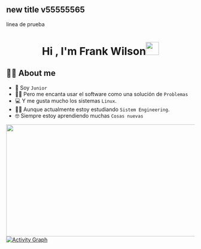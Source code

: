 ## new title v55555565

linea de prueba

<h1 align="center">  Hi , I'm Frank Wilson<img src="https://media.giphy.com/media/hvRJCLFzcasrR4ia7z/giphy.gif" width="35"> </h1>
<p align="center">

   ## :sassy_man:  About me
- :school: Soy `Junior` 
- :technologist: Pero me encanta usar el software como una solución de  `Problemas`
- :computer: Y me gusta mucho los sistemas `Linux`.
- :student: Aunque actualmente estoy estudiando `Sistem Engineering`.
- :nerd_face: Siempre estoy aprendiendo muchas `Cosas nuevas`
   
<!-- - :trophy: `ACPC` Finalist 2021 -->
<!-- - :thinking: I’m currently open for: `An Intern` or a new `job opportunity`, this is [MY RESUME](https://drive.google.com/file/d/1gdiny_4f5TVbSdfyAQxokLMMrBTi054P/view?usp=sharing).-->
 <a href="https://github.com/frankmwilsonm?tab=repositories">
<img src="https://support.discord.com/hc/en-us/article_attachments/206303208/eJwVyksOwiAQANC7sJfp8Ke7Lt15A0MoUpJWGmZcGe-ubl_eW7zGLmaxMZ80A6yNch-rJO4j1SJr73Uv6Wwkcz8gMae8HeXJBOjC5NEap42dokUX_4SotI8GVfBaYYDldr3n3y_jomRtD_H5ArCeI9g.zGz1JSL-9DXgpkX_SkmMDM8NWGg.gif" height="300px" width="900px" />
 </a>

 
  <!--
  <a href="https://github.com/DenverCoder1/readme-typing-svg"><img src="https://readme-typing-svg.herokuapp.com?lines=Computer+Science+Student;Competitive+Programmer;ACPC+2021+Finalist;DS%20|%20Algorithms%20|%20OOP%20;Specialist%20on%20Codeforces;Division%202%20on%20Codechef%20(3%20Stars);6%20Kyu%20on%20Atcoder;Always%20learning%20new%20things&center=true&width=500&height=50"></a>
</p> 


<a href="https://www.linkedin.com/in/jadhavvicky/"><img src="https://github.com/trickyj/trickyj/blob/master/logos/linkedin.png" width="40" /></a>
<a href="https://github.com/trickyj"><img src="https://github.com/trickyj/trickyj/blob/master/logos/github-logo.png" width="40" /></a>
<a href="https://www.facebook.com/profile.php?id=100041464388622"><img src="https://github.com/trickyj/trickyj/blob/master/logos/facebook.png" width="40" /></a>
<a href="mailto:tricky.j@yahoo.com"><img src="https://github.com/trickyj/trickyj/blob/master/logos/email.gif" width="40" /></a>
<a href="https://twitter.com/vickydtricky"><img src="https://github.com/trickyj/trickyj/blob/master/logos/twitter.png" width="40" /></a>
<a href="#"><img src="https://github.com/trickyj/trickyj/blob/master/logos/instagram.png" width="40" /></a>

-->

  <!-- <summary><b>⚡ Activity</b></summary> -->
 
  <br/>
   <a href="https://github.com/frankmwilsonm"><img alt="Activity Graph" src="https://activity-graph.herokuapp.com/graph?username=7oSkaaa&custom_title=7oSkaaa's%20Contribution%20Graph&theme=react-dark" /></a>
  <br/>
  

  

  

<!--
**frankmwilsonm/frankmwilsonm** is a ✨ _special_ ✨ repository because its `README.md` (this file) appears on your GitHub profile.

Here are some ideas to get you started: 

- 🔭 I’m currently working on ...
- 🌱 I’m currently learning ...
- 👯 I’m looking to collaborate on ...
- 🤔 I’m looking for help with ...
- 💬 Ask me about ...
- 📫 How to reach me: ...
- 😄 Pronouns: ...
- ⚡ Fun fact: ...
-->
